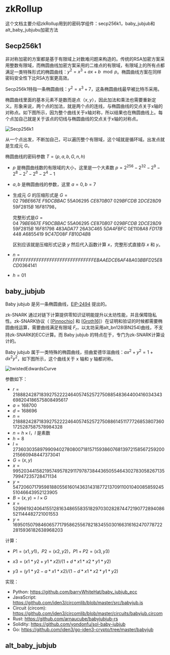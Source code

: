 # zkRollup

这个文档主要介绍zkRollup用到的密码学组件：secp256k1，baby_jubjub和alt_baby_jubjubu加密方法

## Secp256k1

非对称加密的方案都是基于有限域上对数难问题来构造的。传统的RSA加密方案采用整数有限域，而椭圆曲线加密方案采用的二维点的有限域，有限域上的所有点都满足一类特殊形式的椭圆曲线：$y^2=x^3+ax+b \mod p$。椭圆曲线方案在同样密码安全性下比RSA方案更高效。

Secp256k1特指一条椭圆曲线：$y^2 = x^3 + 7$，这条椭圆曲线最早被比特币采用。

椭圆曲线里面的基本元素不是数而是点（$x,y$），因此加法和乘法也需要重新定义。形象来说，两个点的加法，就是两个点的连线，与椭圆曲线的交点关于x轴的对称点。如下图所示，因为整个曲线关于x轴对称，所以结果也在椭圆曲线上。每个点加自己就是关于该点的切线与椭圆曲线的交点关于x轴的对称点。

![Secp256k1](/Users/hunter/Projects/tech-doc/imgs/Secp256k1.png)

从一个点出发，不断加自己，可以遍历整个有限域，这个域就是循环域。出发点就是生成元 $G$。

椭圆曲线的密码参数 $T = (p,a,b,G,n,h)$

- $p$ 是椭圆曲线数的有限域的大小，这里是一个大素数 $p =  2^{256} - 2^{32} - 2^9 - 2^8 - 2^7 - 2^6 - 2^4 - 1$

- $a,b$ 是椭圆曲线的参数，这里 $a = 0, b = 7$

- 生成元 $G$ 的压缩形式是 $G = 02\ 79BE667E\ F9DCBBAC\ 55A06295\ CE870B07\ 029BFCDB\ 2DCE28D9\ 59F2815B\ 16F81798$，

  完整形式是$G = 04\ 79BE667E\ F9DCBBAC\ 55A06295\ CE870B07\ 029BFCDB\ 2DCE28D9\ 59F2815B\ 16F81798\ 483ADA77\ 26A3C465\ 5DA4FBFC\ 0E1108A8\ FD17B448\ A6855419\ 9C47D08F\ FB10D4B8$

  区别应该就是压缩形式记录 $y$ 然后代入函数计算 $x$，完整形式直接存 $x$ 和 $y$。

- $n = FFFFFFFF FFFFFFFF FFFFFFFF FFFFFFFE BAAEDCE6 AF48A03B BFD25E8C D0364141$

- $h = 01$



## baby_jubjub

Baby jubjub 是另一条椭圆曲线，[EIP-2494](https://eips.ethereum.org/EIPS/eip-2494) 提出的。

zk-SNARK 通过对链下计算提供零知识证明能提升以太坊性能，并且保障隐私性。zk-SNARK协议（ [[Pinnochio\]](https://eprint.iacr.org/2013/279.pdf) 和 [[Groth16\]](https://eprint.iacr.org/2016/260.pdf)）在证明和验证的时候都需要椭圆曲线运算，需要曲线满足有限域 $F_r$，以太坊采用alt_bn128(BN254)曲线，不支持zk-SNARK的ECC计算。而 Baby jubjub 的特点在于，专门为zk-SNARK计算设计的。

Baby jubjub 属于一类特殊的椭圆曲线，扭曲爱德华滋曲线：$ax^2 + y^2 = 1 + dx^2y^2$，如下图所示，这个曲线关于 x 轴和 y 轴都对称。

![twistedEdwardsCurve](/Users/hunter/Projects/tech-doc/imgs/twistedEdwardsCurve.png)

参数如下：

- $r = 21888242871839275222246405745257275088548364400416034343698204186575808495617$
- $a = 168700$
- $d = 168696$
- $n = 21888242871839275222246405745257275088614511777268538073601725287587578984328$
- $n = h \times l$，$l$ 是素数
- $h = 8$
- $l = 2736030358979909402780800718157159386076813972158567259200215660948447373041$
- $G = (x,y)$
- $x = 995203441582195749578291179787384436505546430278305826713579947235728471134$
- $y = 5472060717959818805561601436314318772137091100104008585924551046643952123905$
- $B = (x,y) = l \times G$
- $x = 5299619240641551281634865583518297030282874472190772894086521144482721001553$
- $y = 16950150798460657717958625567821834550301663161624707787222815936182638968203$

计算：

- $P1 = (x1, y1)$，$P2 = (x2, y2)$，$P1 + P2 = (x3, y3)$

- $x3 = (x1*y2 + y1*x2)/(1 + d*x1*x2*y1*y2)$
- $y3 = (y1*y2 - a*x1*x2)/(1 - d*x1*x2*y1*y2)$

实现：

- Python: https://github.com/barryWhiteHat/baby_jubjub_ecc
- JavaScript: https://github.com/iden3/circomlib/blob/master/src/babyjub.js
- Circuit (circom): https://github.com/iden3/circomlib/blob/master/circuits/babyjub.circom
- Rust: https://github.com/arnaucube/babyjubjub-rs
- Solidity: https://github.com/yondonfu/sol-baby-jubjub
- Go: https://github.com/iden3/go-iden3-crypto/tree/master/babyjub

## alt_baby_jubjub



